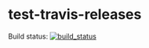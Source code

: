 # test-travis-releases

Build status: [![build_status](https://travis-ci.org/kusid/test-travis-releases.svg?branch=master)](https://travis-ci.org/kusid/test-travis-releases)

